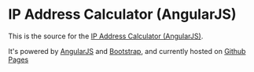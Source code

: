 # IP Address Calculator (AngularJS)

This is the source for the [IP Address Calculator (AngularJS)](https://pedrolamas.github.io/ip-address-calculator/).

It's powered by [AngularJS](https://www.angularjs.org) and [Bootstrap](http://getbootstrap.com), and currently hosted on [Github Pages](https://pages.github.com)
